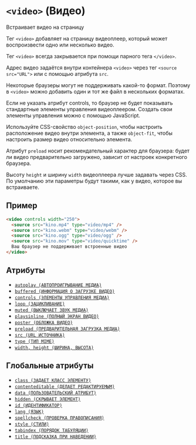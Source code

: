 # `<video>` (Видео)

Встраивает видео на страницу

Тег `<video>` добавляет на страницу видеоплеер, который может воспроизвести одно или несколько видео.

Тег `<video>` всегда закрывается при помощи парного тега `</video>`.

Адрес видео задаётся внутри контейнера `<video>` через тег `<source src="URL">` или с помощью атрибута `src`.

Некоторые браузеры могут не поддерживать какой-то формат. Поэтому в `<video>` можно добавить один и тот же файл в нескольких форматах.

Если не указать атрибут controls, то браузер не будет показывать стандартные элементы управления видеоплеером. Создать свои элементы управления можно с помощью JavaScript.

Используйте CSS-свойство `object-position`, чтобы настроить расположение видео внутри элемента, а также `object-fit`, чтобы настроить размер видео относительно элемента.

Атрибут `preload` носит рекомендательный характер для браузера: будет ли видео предварительно загружено, зависит от настроек конкретного браузера.

Высоту `height` и ширину `width` видеоплеера лучше задавать через CSS. По умолчанию эти параметры будут такими, как у видео, которое вы встраиваете.

## Пример

```html
<video controls width="250">
  <source src="kino.mp4" type="video/mp4" />
  <source src="kino.webm" type="video/webm" />
  <source src="kino.ogg" type="video/ogg" />
  <source src="kino.mov" type="video/quicktime" />
  Ваш браузер не поддерживает встроенные видео
</video>
```

## Атрибуты

- [`autoplay (АВТОПРОИГРЫВАНИЕ МЕДИА)`](<../ATTRIBUTES/autoplay (АВТОПРОИГРЫВАНИЕ МЕДИА).md>)
- [`buffered (ИНФОРМАЦИЯ О ЗАГРУЗКЕ ВИДЕО)`](<../ATTRIBUTES/buffered (ИНФОРМАЦИЯ О ЗАГРУЗКЕ ВИДЕО).md>)
- [`controls (ЭЛЕМЕНТЫ УПРАВЛЕНИЯ МЕДИА)`](<../ATTRIBUTES/controls (ЭЛЕМЕНТЫ УПРАВЛЕНИЯ МЕДИА).md>)
- [`loop (ЗАЦИКЛИВАНИЕ)`](<../ATTRIBUTES/loop (ЗАЦИКЛИВАНИЕ).md>)
- [`muted (ВЫКЛЮЧАЕТ ЗВУК МЕДИА)`](<../ATTRIBUTES/muted (ВЫКЛЮЧАЕТ ЗВУК МЕДИА).md>)
- [`playsinline (ПОЛНЫЙ ЭКРАН ВИДЕО)`](<../ATTRIBUTES/playsinline (ПОЛНЫЙ ЭКРАН ВИДЕО).md>)
- [`poster (ОБЛОЖКА ВИДЕО)`](<../ATTRIBUTES/poster (ОБЛОЖКА ВИДЕО).md>)
- [`preload (ПРЕДВАРИТЕЛЬНАЯ ЗАГРУЗКА МЕДИА)`](<../ATTRIBUTES/preload (ПРЕДВАРИТЕЛЬНАЯ ЗАГРУЗКА МЕДИА).md>)
- [`src (URL ИСТОЧНИКА)`](<../ATTRIBUTES/src (URL ИСТОЧНИКА).md>)
- [`type (ТИП MIME)`](<../ATTRIBUTES/type (ТИП MIME).md>)
- [`width, height (ШИРИНА, ВЫСОТА)`](<../ATTRIBUTES/width, height (ШИРИНА, ВЫСОТА).md>)

## Глобальные атрибуты

- [`class (ЗАДАЕТ КЛАСС ЭЛЕМЕНТУ)`](<../ATTRIBUTES GLOBAL/class (ЗАДАЕТ КЛАСС ЭЛЕМЕНТУ).md>)
- [`contenteditable (ДЕЛАЕТ РЕДАКТИРУЕМЫМ)`](<../ATTRIBUTES GLOBAL/contenteditable (ДЕЛАЕТ РЕДАКТИРУЕМЫМ).md>)
- [`data (ПОЛЬЗОВАТЕЛЬСКИЙ АТРИБУТ)`](<../ATTRIBUTES GLOBAL/data (ПОЛЬЗОВАТЕЛЬСКИЙ АТРИБУТ).md>)
- [`hidden (СКРЫВАЕТ ЭЛЕМЕНТ)`](<../ATTRIBUTES GLOBAL/hidden (СКРЫВАЕТ ЭЛЕМЕНТ).md>)
- [`id (ИДЕНТИФИКАТОР)`](<../ATTRIBUTES GLOBAL/id (ИДЕНТИФИКАТОР).md>)
- [`lang (ЯЗЫК)`](<../ATTRIBUTES GLOBAL/lang (ЯЗЫК).md>)
- [`spellcheck (ПРОВЕРКА ПРАВОПИСАНИЯ)`](<../ATTRIBUTES GLOBAL/spellcheck (ПРОВЕРКА ПРАВОПИСАНИЯ).md>)
- [`style (СТИЛИ)`](<../ATTRIBUTES GLOBAL/style (СТИЛИ).md>)
- [`tabindex (ПОРЯДОК ТАБУЛЯЦИИ)`](<../ATTRIBUTES GLOBAL/tabindex (ПОРЯДОК ТАБУЛЯЦИИ).md>)
- [`title (ПОДСКАЗКА ПРИ НАВЕДЕНИИ)`](<../ATTRIBUTES GLOBAL/title (ПОДСКАЗКА ПРИ НАВЕДЕНИИ).md>)
